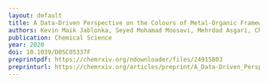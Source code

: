 ```yaml
---
layout: default
title: A Data-Driven Perspective on the Colours of Metal-Organic Frameworks
authors: Kevin Maik Jablonka, Seyed Mohamad Moosavi, Mehrdad Asgari, Christopher Ireland, Luc Patiny, Berend Smit
publication: Chemical Science
year: 2020
doi: 10.1039/D0SC05337F
preprintpdf: https://chemrxiv.org/ndownloader/files/24915803
preprinturl: https://chemrxiv.org/articles/preprint/A_Data-Driven_Perspective_on_the_Colours_of_Metal-Organic_Frameworks/13033217?file=24915803
---
```

